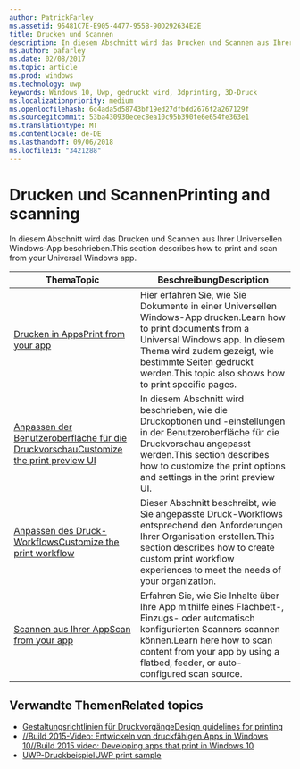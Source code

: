```yaml
---
author: PatrickFarley
ms.assetid: 95481C7E-E905-4477-955B-90D292634E2E
title: Drucken und Scannen
description: In diesem Abschnitt wird das Drucken und Scannen aus Ihrer Universellen Windows-App beschrieben.
ms.author: pafarley
ms.date: 02/08/2017
ms.topic: article
ms.prod: windows
ms.technology: uwp
keywords: Windows 10, Uwp, gedruckt wird, 3dprinting, 3D-Druck
ms.localizationpriority: medium
ms.openlocfilehash: 6c4ada5d58743bf19ed27dfbdd2676f2a267129f
ms.sourcegitcommit: 53ba430930ecec8ea10c95b390fe6e654fe363e1
ms.translationtype: MT
ms.contentlocale: de-DE
ms.lasthandoff: 09/06/2018
ms.locfileid: "3421288"
---
```

# <a name="printing-and-scanning"></a><span data-ttu-id="0c25e-104">Drucken und Scannen</span><span class="sxs-lookup"><span data-stu-id="0c25e-104">Printing and scanning</span></span>


<span data-ttu-id="0c25e-105">In diesem Abschnitt wird das Drucken und Scannen aus Ihrer Universellen Windows-App beschrieben.</span><span class="sxs-lookup"><span data-stu-id="0c25e-105">This section describes how to print and scan from your Universal Windows app.</span></span>

| <span data-ttu-id="0c25e-106">Thema</span><span class="sxs-lookup"><span data-stu-id="0c25e-106">Topic</span></span> | <span data-ttu-id="0c25e-107">Beschreibung</span><span class="sxs-lookup"><span data-stu-id="0c25e-107">Description</span></span> | 
|-------|-------------|
| [<span data-ttu-id="0c25e-108">Drucken in Apps</span><span class="sxs-lookup"><span data-stu-id="0c25e-108">Print from your app</span></span>](print-from-your-app.md) | <span data-ttu-id="0c25e-109">Hier erfahren Sie, wie Sie Dokumente in einer Universellen Windows-App drucken.</span><span class="sxs-lookup"><span data-stu-id="0c25e-109">Learn how to print documents from a Universal Windows app.</span></span> <span data-ttu-id="0c25e-110">In diesem Thema wird zudem gezeigt, wie bestimmte Seiten gedruckt werden.</span><span class="sxs-lookup"><span data-stu-id="0c25e-110">This topic also shows how to print specific pages.</span></span> |
| [<span data-ttu-id="0c25e-111">Anpassen der Benutzeroberfläche für die Druckvorschau</span><span class="sxs-lookup"><span data-stu-id="0c25e-111">Customize the print preview UI</span></span>](customize-the-print-preview-ui.md) | <span data-ttu-id="0c25e-112">In diesem Abschnitt wird beschrieben, wie die Druckoptionen und -einstellungen in der Benutzeroberfläche für die Druckvorschau angepasst werden.</span><span class="sxs-lookup"><span data-stu-id="0c25e-112">This section describes how to customize the print options and settings in the print preview UI.</span></span> |
| [<span data-ttu-id="0c25e-113">Anpassen des Druck-Workflows</span><span class="sxs-lookup"><span data-stu-id="0c25e-113">Customize the print workflow</span></span>](print-workflow-customize.md) | <span data-ttu-id="0c25e-114">Dieser Abschnitt beschreibt, wie Sie angepasste Druck-Workflows entsprechend den Anforderungen Ihrer Organisation erstellen.</span><span class="sxs-lookup"><span data-stu-id="0c25e-114">This section describes how to create custom print workflow experiences to meet the needs of your organization.</span></span>  |
| [<span data-ttu-id="0c25e-115">Scannen aus Ihrer App</span><span class="sxs-lookup"><span data-stu-id="0c25e-115">Scan from your app</span></span>](scan-from-your-app.md) | <span data-ttu-id="0c25e-116">Erfahren Sie, wie Sie Inhalte über Ihre App mithilfe eines Flachbett-, Einzugs- oder automatisch konfigurierten Scanners scannen können.</span><span class="sxs-lookup"><span data-stu-id="0c25e-116">Learn here how to scan content from your app by using a flatbed, feeder, or auto-configured scan source.</span></span>|

## <a name="related-topics"></a><span data-ttu-id="0c25e-117">Verwandte Themen</span><span class="sxs-lookup"><span data-stu-id="0c25e-117">Related topics</span></span>

* [<span data-ttu-id="0c25e-118">Gestaltungsrichtlinien für Druckvorgänge</span><span class="sxs-lookup"><span data-stu-id="0c25e-118">Design guidelines for printing</span></span>](https://msdn.microsoft.com/library/windows/apps/Hh868178)
* [<span data-ttu-id="0c25e-119">//Build 2015-Video: Entwickeln von druckfähigen Apps in Windows 10</span><span class="sxs-lookup"><span data-stu-id="0c25e-119">//Build 2015 video: Developing apps that print in Windows 10</span></span>](https://channel9.msdn.com/Events/Build/2015/2-94)
* [<span data-ttu-id="0c25e-120">UWP-Druckbeispiel</span><span class="sxs-lookup"><span data-stu-id="0c25e-120">UWP print sample</span></span>](http://go.microsoft.com/fwlink/p/?LinkId=619984)
 

